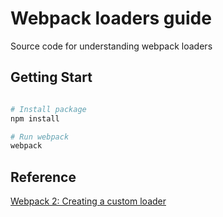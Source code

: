 # Webpack loaders guide

Source code for understanding webpack loaders

## Getting Start

```bash

# Install package
npm install

# Run webpack
webpack

```

## Reference

[Webpack 2: Creating a custom loader](https://www.youtube.com/watch?time_continue=233&v=DKhzrQ-BNIg)